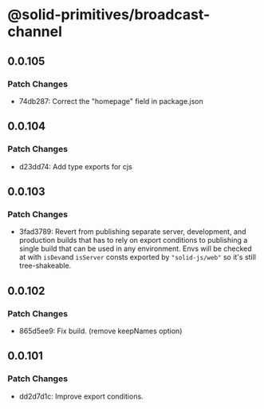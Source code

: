 # @solid-primitives/broadcast-channel

## 0.0.105

### Patch Changes

- 74db287: Correct the "homepage" field in package.json

## 0.0.104

### Patch Changes

- d23dd74: Add type exports for cjs

## 0.0.103

### Patch Changes

- 3fad3789: Revert from publishing separate server, development, and production builds that has to rely on export conditions
  to publishing a single build that can be used in any environment.
  Envs will be checked at with `isDev`and `isServer` consts exported by `"solid-js/web"` so it's still tree-shakeable.

## 0.0.102

### Patch Changes

- 865d5ee9: Fix build. (remove keepNames option)

## 0.0.101

### Patch Changes

- dd2d7d1c: Improve export conditions.
